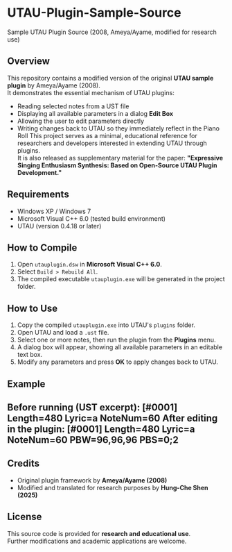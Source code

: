 # UTAU-Plugin-Sample-Source
Sample UTAU Plugin Source (2008, Ameya/Ayame, modified for research use)
## Overview
This repository contains a modified version of the original **UTAU sample plugin** by Ameya/Ayame (2008).  
It demonstrates the essential mechanism of UTAU plugins:
- Reading selected notes from a UST file
- Displaying all available parameters in a dialog **Edit Box**
- Allowing the user to edit parameters directly
- Writing changes back to UTAU so they immediately reflect in the Piano Roll
This project serves as a minimal, educational reference for researchers and developers interested in extending UTAU through plugins.  
It is also released as supplementary material for the paper:
**"Expressive Singing Enthusiasm Synthesis: Based on Open-Source UTAU Plugin Development."**
## Requirements
- Windows XP / Windows 7  
- Microsoft Visual C++ 6.0 (tested build environment)  
- UTAU (version 0.4.18 or later)
## How to Compile
1. Open `utauplugin.dsw` in **Microsoft Visual C++ 6.0**.  
2. Select `Build > Rebuild All`.  
3. The compiled executable `utauplugin.exe` will be generated in the project folder.
## How to Use
1. Copy the compiled `utauplugin.exe` into UTAU's `plugins` folder.  
2. Open UTAU and load a `.ust` file.  
3. Select one or more notes, then run the plugin from the **Plugins** menu.  
4. A dialog box will appear, showing all available parameters in an editable text box.  
5. Modify any parameters and press **OK** to apply changes back to UTAU.
## Example
**Before running (UST excerpt):**
[#0001]
Length=480
Lyric=a
NoteNum=60
**After editing in the plugin:**
[#0001]
Length=480
Lyric=a
NoteNum=60
PBW=96,96,96
PBS=0;2
---
## Credits
- Original plugin framework by **Ameya/Ayame (2008)**  
- Modified and translated for research purposes by **Hung-Che Shen (2025)**  
## License
This source code is provided for **research and educational use**.  
Further modifications and academic applications are welcome.
